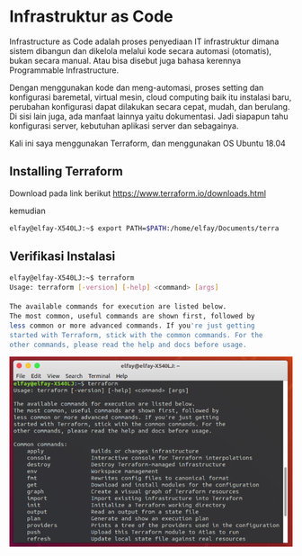 # Infrastruktur as Code

Infrastructure as Code adalah proses penyediaan IT infrastruktur dimana sistem dibangun dan dikelola melalui kode secara automasi (otomatis), bukan secara manual. Atau bisa disebut juga bahasa kerennya Programmable Infrastructure.

Dengan menggunakan kode dan meng-automasi, proses setting dan konfigurasi baremetal, virtual mesin, cloud computing baik itu instalasi baru, perubahan konfigurasi dapat dilakukan secara cepat, mudah, dan berulang. Di sisi lain juga, ada manfaat lainnya yaitu dokumentasi. Jadi siapapun tahu konfigurasi server, kebutuhan aplikasi server dan sebagainya.

Kali ini saya menggunakan Terraform, dan menggunakan OS Ubuntu 18.04

## Installing Terraform

Download pada link berikut https://www.terraform.io/downloads.html

kemudian 

```bash
elfay@elfay-X540LJ:~$ export PATH=$PATH:/home/elfay/Documents/terra
```

## Verifikasi Instalasi
```bash
elfay@elfay-X540LJ:~$ terraform 
Usage: terraform [-version] [-help] <command> [args]

The available commands for execution are listed below.
The most common, useful commands are shown first, followed by
less common or more advanced commands. If you're just getting
started with Terraform, stick with the common commands. For the
other commands, please read the help and docs before usage.
```
![Cek](https://raw.githubusercontent.com/faytranevozter/iac/master/Screenshot%20from%202018-12-13%2018-17-20.png)
